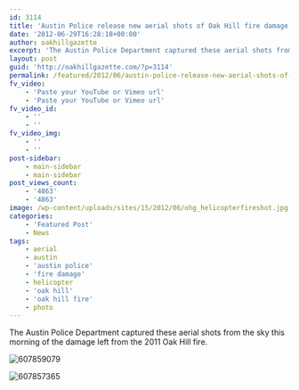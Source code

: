```yaml
---
id: 3114
title: 'Austin Police release new aerial shots of Oak Hill fire damage'
date: '2012-06-29T16:28:18+00:00'
author: oakhillgazette
excerpt: 'The Austin Police Department captured these aerial shots from the sky this morning of the damage left from the 2011 Oak Hill fire.'
layout: post
guid: 'http://oakhillgazette.com/?p=3114'
permalink: /featured/2012/06/austin-police-release-new-aerial-shots-of-oak-hill-fire-damage/
fv_video:
    - 'Paste your YouTube or Vimeo url'
    - 'Paste your YouTube or Vimeo url'
fv_video_id:
    - ''
    - ''
fv_video_img:
    - ''
    - ''
post-sidebar:
    - main-sidebar
    - main-sidebar
post_views_count:
    - '4863'
    - '4863'
image: /wp-content/uploads/sites/15/2012/06/ohg_helicopterfireshot.jpg
categories:
    - 'Featured Post'
    - News
tags:
    - aerial
    - austin
    - 'austin police'
    - 'fire damage'
    - helicopter
    - 'oak hill'
    - 'oak hill fire'
    - photo
---
```


The Austin Police Department captured these aerial shots from the sky this morning of the damage left from the 2011 Oak Hill fire.

![](https://oakhillgazette.net/wp-content/uploads/sites/15/2012/06/607859079-1024x768.jpg "607859079")

![](https://oakhillgazette.net/wp-content/uploads/sites/15/2012/06/607857365-1-1024x768.jpg "607857365")